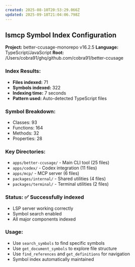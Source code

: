 ```yaml
---
created: 2025-08-10T20:53:29.066Z
updated: 2025-09-18T21:04:06.798Z
---
```


## lsmcp Symbol Index Configuration

**Project:** better-ccusage-monorepo v16.2.5
**Language:** TypeScript/JavaScript
**Root:** /Users/cobra91/ghq/github.com/cobra91/better-ccusage

### Index Results:
- **Files indexed:** 71
- **Symbols indexed:** 322
- **Indexing time:** 7 seconds
- **Pattern used:** Auto-detected TypeScript files

### Symbol Breakdown:
- Classes: 93
- Functions: 164
- Methods: 32
- Properties: 28

### Key Directories:
- `apps/better-ccusage/` - Main CLI tool (25 files)
- `apps/codex/` - Codex integration (11 files)
- `apps/mcp/` - MCP server (6 files)
- `packages/internal/` - Shared utilities (4 files)
- `packages/terminal/` - Terminal utilities (2 files)

### Status: ✅ Successfully indexed
- LSP server working correctly
- Symbol search enabled
- All major components indexed

### Usage:
- Use `search_symbols` to find specific symbols
- Use `get_document_symbols` to explore file structure
- Use `find_references` and `get_definitions` for navigation
- Symbol index automatically maintained